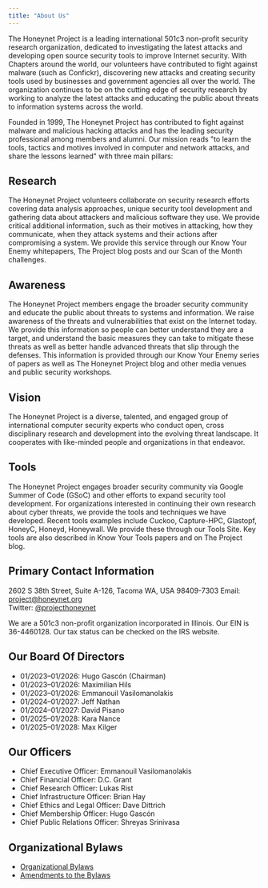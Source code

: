 ```yaml
---
title: "About Us"
---
```


The Honeynet Project is a leading international 501c3 non-profit security research organization, dedicated to
investigating the latest attacks and developing open source security tools to improve Internet security. With Chapters
around the world, our volunteers have contributed to fight against malware (such as Confickr), discovering new attacks
and creating security tools used by businesses and government agencies all over the world. The organization continues to
be on the cutting edge of security research by working to analyze the latest attacks and educating the public about
threats to information systems across the world.

Founded in 1999, The Honeynet Project has contributed to fight against malware and malicious hacking attacks and has the
leading security professional among members and alumni. Our mission reads "to learn the tools, tactics and motives
involved in computer and network attacks, and share the lessons learned" with three main pillars:

## Research

The Honeynet Project volunteers collaborate on security research efforts covering data analysis approaches, unique
security tool development and gathering data about attackers and malicious software they use. We provide critical
additional information, such as their motives in attacking, how they communicate, when they attack systems and their
actions after compromising a system. We provide this service through our Know Your Enemy whitepapers, The Project blog
posts and our Scan of the Month challenges.

## Awareness

The Honeynet Project members engage the broader security community and educate the public about threats to systems and
information. We raise awareness of the threats and vulnerabilities that exist on the Internet today. We provide this
information so people can better understand they are a target, and understand the basic measures they can take to
mitigate these threats as well as better handle advanced threats that slip through the defenses. This information is
provided through our Know Your Enemy series of papers as well as The Honeynet Project blog and other media venues and
public security workshops.

## Vision

The Honeynet Project is a diverse, talented, and engaged group of international computer security experts who conduct
open, cross disciplinary research and development into the evolving threat landscape. It cooperates with like-minded
people and organizations in that endeavor.

## Tools

The Honeynet Project engages broader security community via Google Summer of Code (GSoC) and other efforts to expand
security tool development. For organizations interested in continuing their own research about cyber threats, we provide
the tools and techniques we have developed. Recent tools examples include Cuckoo, Capture-HPC, Glastopf, HoneyC, Honeyd,
Honeywall. We provide these through our Tools Site. Key tools are also described in Know Your Tools papers and on The
Project blog.

## Primary Contact Information

2602 S 38th Street, Suite A-126, Tacoma
WA, USA 98409-7303
Email: project@honeynet.org  
Twitter: [@projecthoneynet](https://twitter.com/projecthoneynet)

We are a 501c3 non-profit organization incorporated in Illinois.
Our EIN is 36-4460128.
Our tax status can be checked on the IRS website.

## Our Board Of Directors

* 01/2023–01/2026: Hugo Gascón (Chairman)
* 01/2023–01/2026: Maximilian Hils
* 01/2023–01/2026: Emmanouil Vasilomanolakis
* 01/2024–01/2027: Jeff Nathan
* 01/2024–01/2027: David Pisano 
* 01/2025–01/2028: Kara Nance
* 01/2025–01/2028: Max Kilger


## Our Officers

* Chief Executive Officer: Emmanouil Vasilomanolakis
* Chief Financial Officer: D.C. Grant
* Chief Research Officer: Lukas Rist
* Chief Infrastructure Officer: Brian Hay 
* Chief Ethics and Legal Officer: Dave Dittrich
* Chief Membership Officer: Hugo Gascón 
* Chief Public Relations Officer: Shreyas Srinivasa

## Organizational Bylaws

* [Organizational Bylaws](/bylaws/Bylaws-20070723.pdf)
* [Amendments to the Bylaws](/bylaws/Bylaws-amendments-20130725.pdf)
